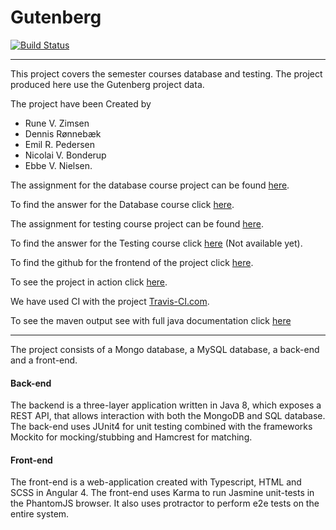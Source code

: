# Gutenberg

[![Build Status](https://travis-ci.org/ERPedersen/Gutenberg.svg?branch=master)](https://travis-ci.org/ERPedersen/Gutenberg)

___________________________________________________________

This project covers the semester courses database and testing.
The project produced here use the Gutenberg project data.

The project have been Created by 
- Rune V. Zimsen
- Dennis Rønnebæk
- Emil R. Pedersen
- Nicolai V. Bonderup 
- Ebbe V. Nielsen.

The assignment for the database course project can be found [here](https://github.com/HelgeCPH/db_course_nosql/blob/master/lecture_notes/Project%20Description.ipynb).

To find the answer for the Database course click [here]().

The assignment for testing course project can be found [here](Semester%20project%20Testing.md).

To find the answer for the Testing course click [here]() (Not available yet).

To find the github for the frontend of the project click [here](https://github.com/ERPedersen/GutenbergWeb).

To see the project in action click [here](http://zesty.emilrosenius.dk/).

We have used CI with the project [Travis-CI.com](https://travis-ci.org/ERPedersen/Gutenberg).

To see the maven output see with full java documentation click [here](https://erpedersen.github.io/Gutenberg/) 

____________________________________________________________

The project consists of a Mongo database, a MySQL database, a back-end and a front-end. 


#### Back-end
The backend is a three-layer application written in Java 8, which exposes a REST API, that allows interaction with both the MongoDB and SQL database. The back-end uses JUnit4 for unit testing combined with the frameworks Mockito for mocking/stubbing and Hamcrest for matching.

#### Front-end
The front-end is a web-application created with Typescript, HTML and SCSS in Angular 4. The front-end uses Karma to run Jasmine unit-tests in the PhantomJS browser. It also uses protractor to perform e2e tests on the entire system.

